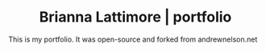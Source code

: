 
<div align="center">
  <h1>Brianna Lattimore | portfolio</h1>
</div>
 <p>This is my portfolio. It was open-source and forked from andrewnelson.net</p>

